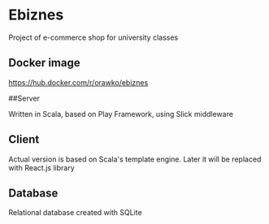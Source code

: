 # Ebiznes

Project of e-commerce shop for university classes

## Docker image

https://hub.docker.com/r/orawko/ebiznes

##Server 

Written in Scala, based on Play Framework, using Slick middleware

## Client

Actual version is based on Scala's template engine. Later it will be replaced with React.js library

## Database

Relational database created with SQLite 
